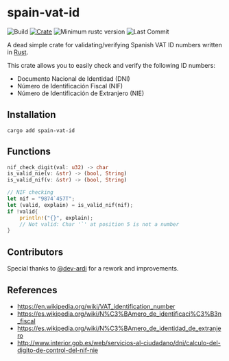 # spain-vat-id
![Build](https://github.com/jsgm/spain-vat-id/actions/workflows/rust.yml/badge.svg)
[![Crate](https://img.shields.io/crates/v/spain-vat-id.svg)](https://crates.io/crates/spain-vat-id)
![Minimum rustc version](https://img.shields.io/badge/rustc-1.59+-lightgray.svg)
![Last Commit](https://img.shields.io/github/last-commit/jsgm/spain-vat-id)

A dead simple crate for validating/verifying Spanish VAT ID numbers written in [Rust](https://rust-lang.org).

This crate allows you to easily check and verify the following ID numbers:
- Documento Nacional de Identidad (DNI)
- Número de Identificación Fiscal (NIF)
- Número de Identificación de Extranjero (NIE)

## Installation
```
cargo add spain-vat-id
```

## Functions
```rust
nif_check_digit(val: u32) -> char
is_valid_nie(v: &str) -> (bool, String)
is_valid_nif(v: &str) -> (bool, String)
```

```rust
// NIF checking
let nif = "9874`457T";
let (valid, explain) = is_valid_nif(nif);
if !valid{
    println!("{}", explain);
    // Not valid: Char '`' at position 5 is not a number
}
```

## Contributors
Special thanks to [@dev-ardi](https://github.com/dev-ardi) for a rework and improvements.

## References
- https://en.wikipedia.org/wiki/VAT_identification_number
- https://es.wikipedia.org/wiki/N%C3%BAmero_de_identificaci%C3%B3n_fiscal
- https://es.wikipedia.org/wiki/N%C3%BAmero_de_identidad_de_extranjero
- http://www.interior.gob.es/web/servicios-al-ciudadano/dni/calculo-del-digito-de-control-del-nif-nie

